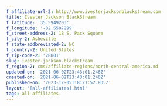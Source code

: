 ```yaml
---
f_affiliate-url-2: http://www.ivesterjacksonblackstream.com
title: Ivester Jackson BlackStream
f_latitude: '35.5949203'
f_longitude: '-82.5507299'
f_street-address-2: 18 S. Pack Square­
f_city-2: Asheville­
f_state-addbreviated-2: NC­
f_country-2: United States
f_zip-code-2: '28801'
slug: ivester-jackson-blackstream
f_region-2: cms/affiliate-regions/north-central-america.md
updated-on: '2021-06-02T23:43:01.246Z'
created-on: '2021-06-02T23:43:01.246Z'
published-on: '2023-12-05T18:21:52.835Z'
layout: '[all-affiliates].html'
tags: all-affiliates
---
```




